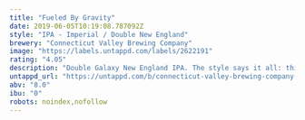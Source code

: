 ```yaml
---
title: "Fueled By Gravity"
date: 2019-06-05T10:19:08.787092Z
style: "IPA - Imperial / Double New England"
brewery: "Connecticut Valley Brewing Company"
image: "https://labels.untappd.com/labels/2622191"
rating: "4.05"
description: "Double Galaxy New England IPA. The style says it all: this single hop brew showcases the beauty of the Galaxy (hops, that is). Copious quantities of Galaxy are added at several stages of the brew to create this 8% beauty. Deceptively smooth but by no mean subtle, Fueled By Gravity hits your nose with bursting citrus aroma before caressing your palate with clean tropical flavors of mango, and undertones of zesty pineapple and hints of key lime. Experience for yourself what happens when Galaxies collide."
untappd_url: "https://untappd.com/b/connecticut-valley-brewing-company-fueled-by-gravity/2622191"
abv: "8.0"
ibu: "0"
robots: noindex,nofollow
---
```

